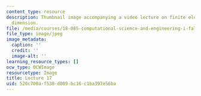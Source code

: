```yaml
---
content_type: resource
description: Thumbnail image accompanying a video lecture on finite elements in one
  dimension.
file: /media/courses/18-085-computational-science-and-engineering-i-fall-2008/520c700af530d009bc16c1ba397e56ba_17.jpg
file_type: image/jpeg
image_metadata:
  caption: ''
  credit: ''
  image-alt: ''
learning_resource_types: []
ocw_type: OCWImage
resourcetype: Image
title: Lecture 17
uid: 520c700a-f530-d009-bc16-c1ba397e56ba
---
```

